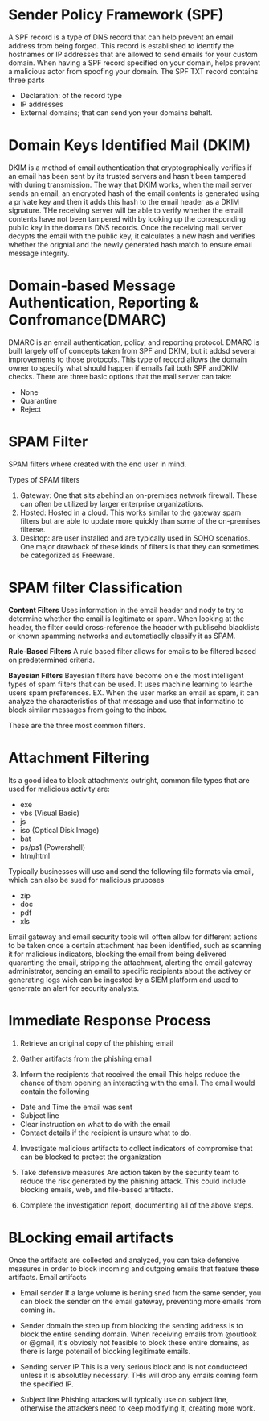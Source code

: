 # Sender Policy Framework (SPF)
A SPF record is a type of DNS record that can help prevent an email address from being forged. This record is established to identify the hostnames or IP addresses that are allowed to send emails for your custom domain. When having a SPF record specified on your domain, helps prevent a malicious actor from spoofing your domain. The SPF TXT record contains three parts
- Declaration: of the record type
- IP addresses
- External domains; that can send yon your domains behalf.

# Domain Keys Identified Mail (DKIM)
DKIM is a method of email authentication that cryptographically verifies if an email has been sent by its trusted servers and hasn't been tampered with during transmission. The way that DKIM works, when the mail server sends an email, an encrypted hash of the email contents is generated using a private key and then it adds this hash to the email header as a DKIM signature. THe receiving server will be able to verify whether the email contents have not been tampered with by  looking up the corresponding public key in the domains DNS records. Once the receiving mail server decypts the email with the public key, it calculates a new hash and verifies whether the orignial and the newly generated hash match to ensure email message integrity. 

# Domain-based Message Authentication, Reporting & Confromance(DMARC)
DMARC is an email authentication, policy, and reporting protocol. DMARC is built largely off of concepts taken from SPF and DKIM, but it addsd several improvements to those protocols. This type of record allows the domain owner to specify what should happen if emails fail both SPF andDKIM checks. There are three basic options that the mail server can take:
- None
- Quarantine
- Reject



# SPAM Filter
SPAM filters where created with the end user in mind. 

Types of SPAM filters
1) Gateway: One that sits abehind an on-premises network firewall. These can often be utilized by larger enterprise organizations.
2) Hosted: Hosted in a cloud. This works similar to the gateway spam filters but are able to update more quickly than some of the on-premises filterse.
3) Desktop: are user installed and are typically used in SOHO scenarios. One major drawback of these kinds of filters is that they can sometimes be categorized as Freeware.


# SPAM filter Classification
**Content Filters**
Uses information in the email header and nody to try to determine whether the email is legitimate or spam. When looking at the header, the filter could cross-reference the header with publisehd blacklists or known spamming networks and automatiaclly classify it as SPAM. 

**Rule-Based Filters**
A rule based filter allows for emails to be filtered based on predetermined criteria. 

**Bayesian Filters**
Bayesian filters have become on e the most intelligent types of spam filters that can be used. It uses machine learning to learthe users spam preferences. EX. When the user marks an email as spam, it can analyze the characteristics of that message and use that informatino to block similar messages from going to the inbox. 

These are the three most common filters. 


# Attachment Filtering
Its a good idea to block attachments outright, common file types that are used for malicious activity are: 
- exe
- vbs (Visual Basic)
- js
- iso (Optical Disk Image)
- bat
- ps/ps1 (Powershell)
- htm/html

Typically  businesses will use and send the following file formats via email, which can also be sued for malicious pruposes
- zip
- doc
- pdf
- xls

Email gateway and email security tools will offten allow for different actions to be taken once a certain attachment has been identified, such as scanning it for malicious indicators, blocking the email from being delivered quaranting the email, stripping the attachment, alerting the email gateway administrator, sending an email to specific recipients about the activey or generating logs wich can be ingested by a SIEM platform and used to generrate an alert for security analysts. 


# Immediate Response Process
1) Retrieve an original copy of the phishing email


2) Gather artifacts from the phishing email


3) Inform the recipients that received the email
This helps reduce the chance of them opening an interacting with the email. The email would contain the following
- Date and Time the email was sent
- Subject line
- Clear instruction on what to do with the email
- Contact details if the recipient is unsure what to do. 

4) Investigate malicious artifacts to collect indicators of compromise that can be blocked to protect the organization


5) Take defensive measures
Are action taken by the security team  to reduce the risk generated by the phishing attack. This could include blocking emails, web, and file-based artifacts. 

6) Complete the investigation report, documenting all of the above steps.

# BLocking email artifacts
Once the artifacts are collected and analyzed, you can take defensive measures in order to block incoming and outgoing emails that feature these artifacts. Email artifacts
- Email sender
If a large volume is bening sned from the same sender, you can block the sender on the email gateway, preventing more emails from coming in. 

- Sender domain
the step up from blocking the sending address is to block the entire sending domain. When receiving emails from @outlook or @gmail, it's obviosly not feasible to block these entire domains, as there is large potenail of blocking legitimate emails. 
  
- Sending server IP
This is a very serious block and is not conducteed unless it is absolutley necessary. THis will drop any emails coming form the specified IP.

- Subject line
Phishing attackes will typically use on subject line, otherwise the attackers need to keep modifying it, creating more work. 












